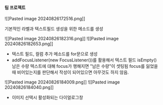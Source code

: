 
#### 팀 프로젝트

![[Pasted image 20240826172516.png]]

기본적인 라벨과 텍스트필드 생성을 위한 메소드를 생성


![[Pasted image 20240826182316.png]]
![[Pasted image 20240826182653.png]]
- 텍스트 필드, 컬럼 추가 메소드를 for문으로 생성
- addFocusListener(new FocusListener())를 활용해서 텍스트 필드 isEmpty() 남은 수량
텍스트에 대해 focus가 행해지면 "남은 수량"이 셋팅됨
focus를 잃었을 때 비어있는지를 판단해서 작성이 되어있으면 아무것도 하지 않음.


![[Pasted image 20240826184009.png]]
![[Pasted image 20240826184040.png]]
- 이미지 선택시 활성화되는 다이얼로그창